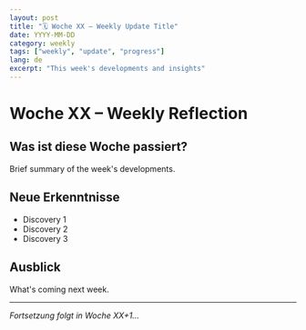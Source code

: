```yaml
---
layout: post
title: "🗓️ Woche XX – Weekly Update Title"
date: YYYY-MM-DD
category: weekly
tags: ["weekly", "update", "progress"]
lang: de
excerpt: "This week's developments and insights"
---
```


# Woche XX – Weekly Reflection

## Was ist diese Woche passiert?

Brief summary of the week's developments.

## Neue Erkenntnisse

- Discovery 1
- Discovery 2
- Discovery 3

## Ausblick

What's coming next week.

---

*Fortsetzung folgt in Woche XX+1...*